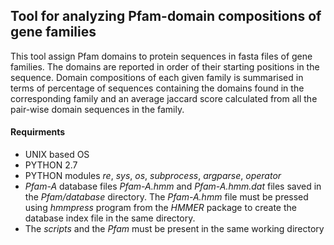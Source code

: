 ## Tool for analyzing Pfam-domain compositions of gene families
This tool assign Pfam domains to protein sequences in fasta files of gene families. The domains are reported in order of their starting positions in the sequence. Domain compositions of each given family is summarised in terms of percentage of sequences containing the domains found in the corresponding family and an average jaccard score calculated from all the pair-wise domain sequences in the family.

#### Requirments
* UNIX based OS
* PYTHON 2.7
* PYTHON modules _re_, _sys_, _os_, _subprocess_, _argparse_, _operator_
* _Pfam-A_ database files _Pfam-A.hmm_ and _Pfam-A.hmm.dat_ files saved in the _Pfam\/database_ directory. The _Pfam-A.hmm_ file must be pressed using _hmmpress_ program from the _HMMER_ package to create the database index file in the same directory.
* The _scripts_ and the _Pfam_ must be present in the same working directory
